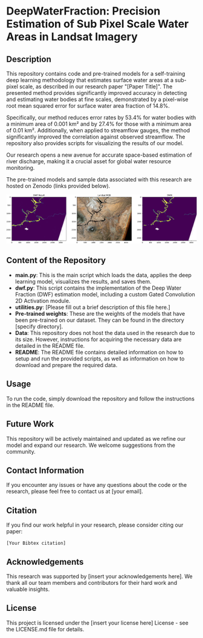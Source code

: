 # DeepWaterFraction: Precision Estimation of Sub Pixel Scale Water Areas in Landsat Imagery

## Description

This repository contains code and pre-trained models for a self-training deep learning methodology that estimates surface water areas at a sub-pixel scale, as described in our research paper "[Paper Title]". The presented method provides significantly improved accuracy in detecting and estimating water bodies at fine scales, demonstrated by a pixel-wise root mean squared error for surface water area fraction of 14.8%. 

Specifically, our method reduces error rates by 53.4% for water bodies with a minimum area of 0.001 km² and by 27.4% for those with a minimum area of 0.01 km². Additionally, when applied to streamflow gauges, the method significantly improved the correlation against observed streamflow. The repository also provides scripts for visualizing the results of our model.

Our research opens a new avenue for accurate space-based estimation of river discharge, making it a crucial asset for global water resource monitoring.

The pre-trained models and sample data associated with this research are hosted on Zenodo (links provided below). 

![Comparison Figure](./data/compare.png)

## Content of the Repository

- **main.py**: This is the main script which loads the data, applies the deep learning model, visualizes the results, and saves them.
- **dwf.py**: This script contains the implementation of the Deep Water Fraction (DWF) estimation model, including a custom Gated Convolution 2D Activation module.
- **utilities.py**: [Please fill out a brief description of this file here.]
- **Pre-trained weights**: These are the weights of the models that have been pre-trained on our dataset. They can be found in the directory [specify directory].
- **Data**: This repository does not host the data used in the research due to its size. However, instructions for acquiring the necessary data are detailed in the README file.
- **README**: The README file contains detailed information on how to setup and run the provided scripts, as well as information on how to download and prepare the required data.

## Usage 

To run the code, simply download the repository and follow the instructions in the README file. 

## Future Work

This repository will be actively maintained and updated as we refine our model and expand our research. We welcome suggestions from the community. 

## Contact Information

If you encounter any issues or have any questions about the code or the research, please feel free to contact us at [your email].

## Citation

If you find our work helpful in your research, please consider citing our paper:

```
[Your Bibtex citation]
```

## Acknowledgements

This research was supported by [insert your acknowledgements here]. We thank all our team members and contributors for their hard work and valuable insights. 

## License

This project is licensed under the [insert your license here] License - see the LICENSE.md file for details.
